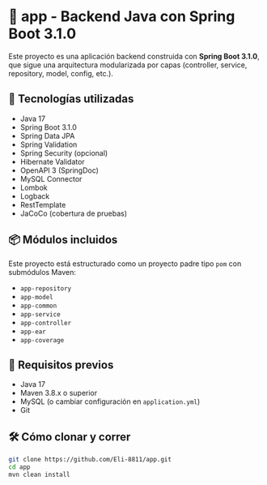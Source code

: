 # 🧩 app - Backend Java con Spring Boot 3.1.0

Este proyecto es una aplicación backend construida con **Spring Boot 3.1.0**, que sigue una arquitectura modularizada por capas (controller, service, repository, model, config, etc.).

## 🚀 Tecnologías utilizadas

- Java 17
- Spring Boot 3.1.0
- Spring Data JPA
- Spring Validation
- Spring Security (opcional)
- Hibernate Validator
- OpenAPI 3 (SpringDoc)
- MySQL Connector
- Lombok
- Logback
- RestTemplate
- JaCoCo (cobertura de pruebas)

## 📦 Módulos incluidos

Este proyecto está estructurado como un proyecto padre tipo `pom` con submódulos Maven:

- `app-repository`
- `app-model`
- `app-common`
- `app-service`
- `app-controller`
- `app-ear`
- `app-coverage`

## 🔧 Requisitos previos

- Java 17
- Maven 3.8.x o superior
- MySQL (o cambiar configuración en `application.yml`)
- Git

## 🛠️ Cómo clonar y correr

```bash
git clone https://github.com/Eli-8811/app.git
cd app
mvn clean install